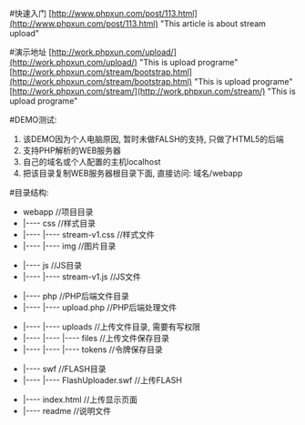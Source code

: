 #快速入门
[http://www.phpxun.com/post/113.html](http://www.phpxun.com/post/113.html) "This article is about stream upload"  

#演示地址
[http://work.phpxun.com/upload/](http://work.phpxun.com/upload/)   "This is upload programe"
[http://work.phpxun.com/stream/bootstrap.html](http://work.phpxun.com/stream/bootstrap.html)   "This is upload programe"
[http://work.phpxun.com/stream/](http://work.phpxun.com/stream/)   "This is upload programe"

#DEMO测试:
1. 该DEMO因为个人电脑原因, 暂时未做FALSH的支持, 只做了HTML5的后端
2. 支持PHP解析的WEB服务器
3. 自己的域名或个人配置的主机localhost
4. 把该目录复制WEB服务器根目录下面, 直接访问: 域名/webapp

#目录结构:
>
+ webapp                                    //项目目录
+ |---- css                                 //样式目录
+ |---- |---- stream-v1.css                 //样式文件
+ |---- |---- img                           //图片目录

> 
+ |---- js                                  //JS目录
+ |---- |---- stream-v1.js                  //JS文件

>
+ |---- php                                 //PHP后端文件目录
+ |---- |---- upload.php                    //PHP后端处理文件

>
* |---- |---- uploads                       //上传文件目录, 需要有写权限
* |---- |---- |---- files                   //上传文件保存目录
* |---- |---- |---- tokens                  //令牌保存目录

>
>
+ |---- swf                                 //FLASH目录
+ |---- |---- FlashUploader.swf             //上传FLASH


>
>
+ |---- index.html                          //上传显示页面
+ |---- readme                              //说明文件
